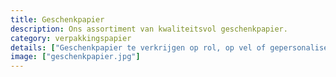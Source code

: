 ```yaml
---
title: Geschenkpapier
description: Ons assortiment van kwaliteitsvol geschenkpapier.
category: verpakkingspapier
details: ["Geschenkpapier te verkrijgen op rol, op vel of gepersonaliseerd."]
image: ["geschenkpapier.jpg"]
---
```

